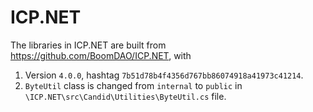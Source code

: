 # ICP.NET

The libraries in ICP.NET are built from https://github.com/BoomDAO/ICP.NET, with

1. Version `4.0.0`, hashtag `7b51d78b4f4356d767bb86074918a41973c41214`.
2. `ByteUtil` class is changed from `internal` to `public` in `\ICP.NET\src\Candid\Utilities\ByteUtil.cs` file.
